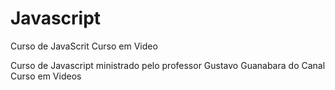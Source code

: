 # Javascript
 Curso de JavaScrit Curso em Video

 Curso de Javascript ministrado pelo professor Gustavo Guanabara do Canal Curso em Videos
